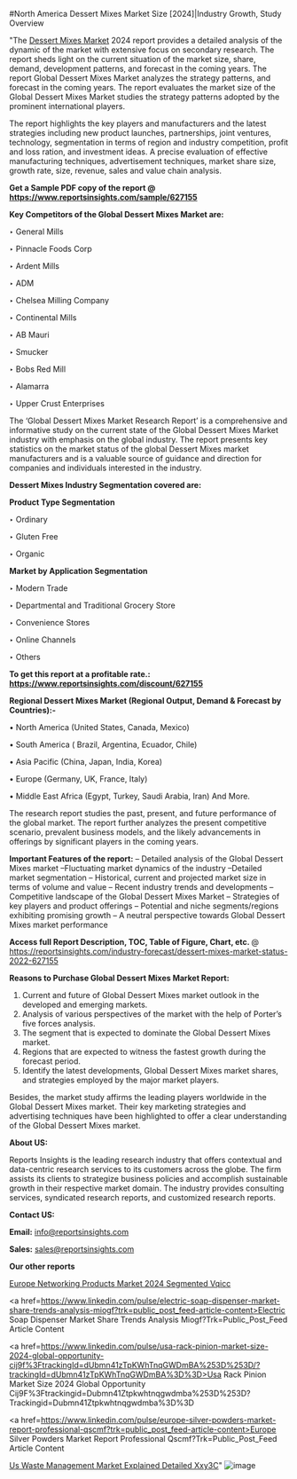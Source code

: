 #North America Dessert Mixes Market Size [2024]|Industry Growth, Study Overview

"The <a href=https://www.reportsinsights.com/sample/627155>Dessert Mixes Market</a> 2024 report provides a detailed analysis of the dynamic of the market with extensive focus on secondary research. The report sheds light on the current situation of the market size, share, demand, development patterns, and forecast in the coming years. The report Global Dessert Mixes Market analyzes the strategy patterns, and forecast in the coming years. The report evaluates the market size of the Global Dessert Mixes Market studies the strategy patterns adopted by the prominent international players.

The report highlights the key players and manufacturers and the latest strategies including new product launches, partnerships, joint ventures, technology, segmentation in terms of region and industry competition, profit and loss ration, and investment ideas. A precise evaluation of effective manufacturing techniques, advertisement techniques, market share size, growth rate, size, revenue, sales and value chain analysis.

<strong>Get a Sample PDF copy of the report @ <a href=https://www.reportsinsights.com/sample/627155 style=color:#0000ff;>https://www.reportsinsights.com/sample/627155</a></strong>

<strong>Key Competitors of the Global Dessert Mixes Market are:</strong>

‣ General Mills

‣ Pinnacle Foods Corp

‣ Ardent Mills

‣ ADM

‣ Chelsea Milling Company

‣ Continental Mills

‣ AB Mauri

‣ Smucker

‣ Bobs Red Mill

‣ Alamarra

‣ Upper Crust Enterprises

The ‘Global Dessert Mixes Market Research Report’ is a comprehensive and informative study on the current state of the Global Dessert Mixes Market industry with emphasis on the global industry. The report presents key statistics on the market status of the global Dessert Mixes market manufacturers and is a valuable source of guidance and direction for companies and individuals interested in the industry.

<strong>Dessert Mixes Industry Segmentation covered are:</strong>

<strong>Product Type Segmentation</strong>

‣    Ordinary

‣ Gluten Free

‣ Organic

<strong>Market by Application Segmentation</strong>

‣   Modern Trade

‣ Departmental and Traditional Grocery Store

‣ Convenience Stores

‣ Online Channels

‣ Others

<strong>To get this report at a profitable rate.: <a href=https://www.reportsinsights.com/discount/627155 style=color:#0000ff;>https://www.reportsinsights.com/discount/627155</a></strong>

<strong>Regional Dessert Mixes Market (Regional Output, Demand &amp; Forecast by Countries):-</strong>

• North America (United States, Canada, Mexico)

• South America ( Brazil, Argentina, Ecuador, Chile)

• Asia Pacific (China, Japan, India, Korea)

• Europe (Germany, UK, France, Italy)

• Middle East Africa (Egypt, Turkey, Saudi Arabia, Iran) And More.

The research report studies the past, present, and future performance of the global market. The report further analyzes the present competitive scenario, prevalent business models, and the likely advancements in offerings by significant players in the coming years.

<strong>Important Features of the report:</strong>
– Detailed analysis of the Global Dessert Mixes market
–Fluctuating market dynamics of the industry
–Detailed market segmentation
– Historical, current and projected market size in terms of volume and value
– Recent industry trends and developments
– Competitive landscape of the Global Dessert Mixes Market
– Strategies of key players and product offerings
– Potential and niche segments/regions exhibiting promising growth
– A neutral perspective towards Global Dessert Mixes market performance

<strong>Access full Report Description, TOC, Table of Figure, Chart, etc. </strong>@   <a href=https://reportsinsights.com/industry-forecast/dessert-mixes-market-status-2022-627155 style=color:#0000ff;>https://reportsinsights.com/industry-forecast/dessert-mixes-market-status-2022-627155</a>

<strong>Reasons to Purchase Global Dessert Mixes Market Report:</strong>
1. Current and future of Global Dessert Mixes market outlook in the developed and emerging markets.
2. Analysis of various perspectives of the market with the help of Porter’s five forces analysis.
3. The segment that is expected to dominate the Global Dessert Mixes market.
4. Regions that are expected to witness the fastest growth during the forecast period.
5. Identify the latest developments, Global Dessert Mixes market shares, and strategies employed by the major market players.

Besides, the market study affirms the leading players worldwide in the Global Dessert Mixes market. Their key marketing strategies and advertising techniques have been highlighted to offer a clear understanding of the Global Dessert Mixes market.

<strong><strong>About US</strong>:</strong>

Reports Insights is the leading research industry that offers contextual and data-centric research services to its customers across the globe. The firm assists its clients to strategize business policies and accomplish sustainable growth in their respective market domain. The industry provides consulting services, syndicated research reports, and customized research reports.

<strong>Contact US:</strong>

<p class=><b>Email:</b> <a href=mailto:info@reportsinsights.com>info@reportsinsights.com</a></p>
<p class=><b>Sales:</b> <a href=mailto:sales@reportsinsights.com>sales@reportsinsights.com</a></p>

<strong>Our other reports</strong>

<a href=https://www.linkedin.com/pulse/europe-networking-products-market-2024-segmented-vqicc/>Europe Networking Products Market 2024 Segmented Vqicc</a>

<a href=https://www.linkedin.com/pulse/electric-soap-dispenser-market-share-trends-analysis-miogf?trk=public_post_feed-article-content>Electric Soap Dispenser Market Share Trends Analysis Miogf?Trk=Public_Post_Feed Article Content</a>

<a href=https://www.linkedin.com/pulse/usa-rack-pinion-market-size-2024-global-opportunity-cij9f%3FtrackingId=dUbmn41zTpKWhTnqGWDmBA%253D%253D/?trackingId=dUbmn41zTpKWhTnqGWDmBA%3D%3D>Usa Rack Pinion Market Size 2024 Global Opportunity Cij9F%3Ftrackingid=Dubmn41Ztpkwhtnqgwdmba%253D%253D?Trackingid=Dubmn41Ztpkwhtnqgwdmba%3D%3D</a>

<a href=https://www.linkedin.com/pulse/europe-silver-powders-market-report-professional-qscmf?trk=public_post_feed-article-content>Europe Silver Powders Market Report Professional Qscmf?Trk=Public_Post_Feed Article Content</a>

<a href=https://www.linkedin.com/pulse/us-waste-management-market-explained-detailed-xxy3c/>Us Waste Management Market Explained Detailed Xxy3C</a>"
![image](https://github.com/aakesh123242/RIMarket/assets/158431203/a374ea67-1e53-491b-84d8-fb79b4ac73c9)
